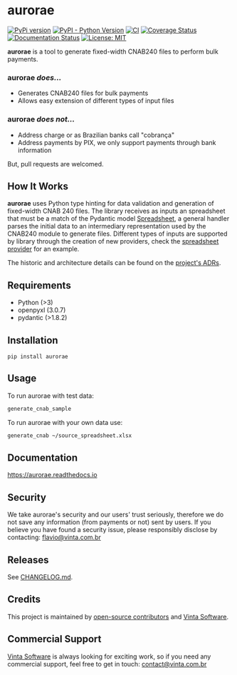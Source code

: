 # aurorae

[![PyPi version](https://img.shields.io/pypi/v/aurorae.svg)](https://pypi.python.org/pypi/aurorae)
[![PyPI - Python Version](https://img.shields.io/pypi/pyversions/aurorae)](https://pypi.org/project/aurorae/)
[![CI](https://github.com/vintasoftware/aurorae/actions/workflows/actions.yaml/badge.svg)](https://github.com/vintasoftware/aurorae/actions/workflows/actions.yaml)
[![Coverage Status](https://coveralls.io/repos/github/vintasoftware/aurorae/badge.svg?branch=main)](https://coveralls.io/github/vintasoftware/aurorae?branch=main)
[![Documentation Status](https://readthedocs.org/projects/aurorae/badge/?version=latest)](https://aurorae.readthedocs.io/en/latest/?badge=latest)
[![License: MIT](https://img.shields.io/github/license/vintasoftware/django-react-boilerplate.svg)](LICENSE.txt)

**aurorae** is a tool to generate fixed-width CNAB240 files to perform bulk payments.

### aurorae _does..._
- Generates CNAB240 files for bulk payments
- Allows easy extension of different types of input files

### aurorae _does not..._
- Address charge or as Brazilian banks call "cobrança"
- Address payments by PIX, we only support payments through bank information

But, pull requests are welcomed.

## How It Works
**aurorae** uses Python type hinting for data validation and generation of fixed-width CNAB 240 files. The library receives as inputs an spreadsheet that must be a match of the Pydantic model [Spreadsheet](https://github.com/vintasoftware/aurorae/blob/main/aurorae/providers/spreadsheet/models.py), a general handler parses the initial data to an intermediary representation used by the CNAB240 module to generate files. Different types of inputs are supported by library through the creation of new providers, check the [spreadsheet provider](https://github.com/vintasoftware/aurorae/tree/main/aurorae/providers/spreadsheet) for an example.

The historic and architecture details can be found on the [project's ADRs](https://github.com/vintasoftware/aurorae/blob/main/docs/adr/README.md).

## Requirements

- Python (>3)
- openpyxl (3.0.7)
- pydantic (>1.8.2)

## Installation

```
pip install aurorae
```

## Usage
To run aurorae with test data:
```bash
generate_cnab_sample
```

To run aurorae with your own data use:

```bash
generate_cnab ~/source_spreadsheet.xlsx
```

## Documentation
https://aurorae.readthedocs.io

## Security
We take aurorae's security and our users' trust seriously, therefore we do not save any information (from payments or not) sent by users. If you believe you have found a security issue, please responsibly disclose by contacting: [flavio@vinta.com.br](flavio@vinta.com.br)

## Releases

See [CHANGELOG.md](https://github.com/vintasoftware/aurorae/blob/main/CHANGELOG.md).

## Credits

This project is maintained by [open-source contributors](https://github.com/vintasoftware/aurorae/blob/main/AUTHORS.rst) and [Vinta Software](https://www.vintasoftware.com/).

## Commercial Support

[Vinta Software](https://www.vintasoftware.com/) is always looking for exciting work, so if you need any commercial support, feel free to get in touch: contact@vinta.com.br

